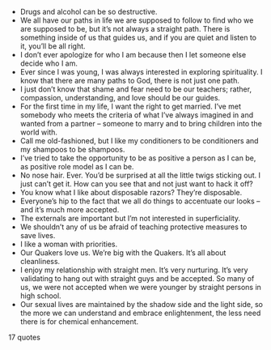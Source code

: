  - Drugs and alcohol can be so destructive.
 - We all have our paths in life we are supposed to follow to find who we are supposed to be, but it’s not always a straight path. There is something inside of us that guides us, and if you are quiet and listen to it, you’ll be all right.
 - I don’t ever apologize for who I am because then I let someone else decide who I am.
 - Ever since I was young, I was always interested in exploring spirituality. I know that there are many paths to God, there is not just one path.
 - I just don’t know that shame and fear need to be our teachers; rather, compassion, understanding, and love should be our guides.
 - For the first time in my life, I want the right to get married. I’ve met somebody who meets the criteria of what I’ve always imagined in and wanted from a partner – someone to marry and to bring children into the world with.
 - Call me old-fashioned, but I like my conditioners to be conditioners and my shampoos to be shampoos.
 - I’ve tried to take the opportunity to be as positive a person as I can be, as positive role model as I can be.
 - No nose hair. Ever. You’d be surprised at all the little twigs sticking out. I just can’t get it. How can you see that and not just want to hack it off?
 - You know what I like about disposable razors? They’re disposable.
 - Everyone’s hip to the fact that we all do things to accentuate our looks – and it’s much more accepted.
 - The externals are important but I’m not interested in superficiality.
 - We shouldn’t any of us be afraid of teaching protective measures to save lives.
 - I like a woman with priorities.
 - Our Quakers love us. We’re big with the Quakers. It’s all about cleanliness.
 - I enjoy my relationship with straight men. It’s very nurturing. It’s very validating to hang out with straight guys and be accepted. So many of us, we were not accepted when we were younger by straight persons in high school.
 - Our sexual lives are maintained by the shadow side and the light side, so the more we can understand and embrace enlightenment, the less need there is for chemical enhancement.

17 quotes